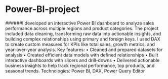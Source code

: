 # Power-BI-project

######I developed an interactive Power BI dashboard to analyze sales performance across multiple regions and product categories. The project included data cleaning, transforming raw data into actionable insights, and building complex relationships using primary and foreign keys. I used DAX to create custom measures for KPIs like total sales, growth metrics, and year-over-year analysis.
Key features:
•	Cleaned and prepared datasets for analysis
•	Created efficient data models with defined relationships
•	Built interactive dashboards with slicers and drill-downs
•	Delivered actionable business insights to help track regional performance, top products, and seasonal trends.
Technologies: Power BI, DAX, Power Query Editor
